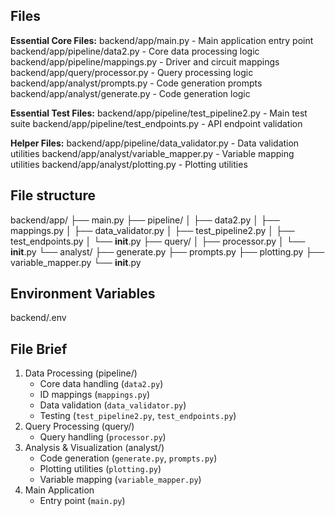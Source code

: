 
## Files

**Essential Core Files:**
backend/app/main.py - Main application entry point
backend/app/pipeline/data2.py - Core data processing logic
backend/app/pipeline/mappings.py - Driver and circuit mappings
backend/app/query/processor.py - Query processing logic
backend/app/analyst/prompts.py - Code generation prompts
backend/app/analyst/generate.py - Code generation logic

**Essential Test Files:**
backend/app/pipeline/test_pipeline2.py - Main test suite
backend/app/pipeline/test_endpoints.py - API endpoint validation

**Helper Files:**
backend/app/pipeline/data_validator.py - Data validation utilities
backend/app/analyst/variable_mapper.py - Variable mapping utilities
backend/app/analyst/plotting.py - Plotting utilities

## File structure

backend/app/
├── main.py
├── pipeline/
│   ├── data2.py
│   ├── mappings.py
│   ├── data_validator.py
│   ├── test_pipeline2.py
│   ├── test_endpoints.py
│   └── __init__.py
├── query/
│   ├── processor.py
│   └── __init__.py
└── analyst/
    ├── generate.py
    ├── prompts.py
    ├── plotting.py
    ├── variable_mapper.py
    └── __init__.py

## Environment Variables

backend/.env

## File Brief

1. Data Processing (pipeline/)
    - Core data handling (`data2.py`)
    - ID mappings (`mappings.py`)
    - Data validation (`data_validator.py`)
    - Testing (`test_pipeline2.py`, `test_endpoints.py`)
2. Query Processing (query/)
    - Query handling (`processor.py`)
3. Analysis & Visualization (analyst/)
    - Code generation (`generate.py`, `prompts.py`)
    - Plotting utilities (`plotting.py`)
    - Variable mapping (`variable_mapper.py`)
4. Main Application
    - Entry point (`main.py`)

